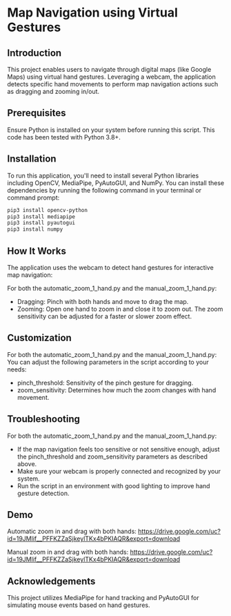 # Map Navigation using Virtual Gestures

## Introduction
This project enables users to navigate through digital maps (like Google Maps) using virtual hand gestures. Leveraging a webcam, the application detects specific hand movements to perform map navigation actions such as dragging and zooming in/out.

## Prerequisites
Ensure Python is installed on your system before running this script. This code has been tested with Python 3.8+.

## Installation
To run this application, you'll need to install several Python libraries including OpenCV, MediaPipe, PyAutoGUI, and NumPy. You can install these dependencies by running the following command in your terminal or command prompt:

```bash
pip3 install opencv-python
pip3 install mediapipe
pip3 install pyautogui
pip3 install numpy
```
## How It Works
The application uses the webcam to detect hand gestures for interactive map navigation:

For both the automatic_zoom_1_hand.py and the manual_zoom_1_hand.py:
- Dragging: Pinch with both hands and move to drag the map.
- Zooming: Open one hand to zoom in and close it to zoom out. The zoom sensitivity can be adjusted for a faster or slower zoom effect.

## Customization
For both the automatic_zoom_1_hand.py and the manual_zoom_1_hand.py:
You can adjust the following parameters in the script according to your needs:
- pinch_threshold: Sensitivity of the pinch gesture for dragging.
- zoom_sensitivity: Determines how much the zoom changes with hand movement.
  
## Troubleshooting
For both the automatic_zoom_1_hand.py and the manual_zoom_1_hand.py:
- If the map navigation feels too sensitive or not sensitive enough, adjust the pinch_threshold and zoom_sensitivity parameters as described above.
- Make sure your webcam is properly connected and recognized by your system.
- Run the script in an environment with good lighting to improve hand gesture detection.

## Demo
Automatic zoom in and drag with both hands: https://drive.google.com/uc?id=19JMlif__PFFKZZaSjkeylTKx4bPKIAQR&export=download

Manual zoom in and drag with both hands: https://drive.google.com/uc?id=19JMlif__PFFKZZaSjkeylTKx4bPKIAQR&export=download

## Acknowledgements
This project utilizes MediaPipe for hand tracking and PyAutoGUI for simulating mouse events based on hand gestures.

